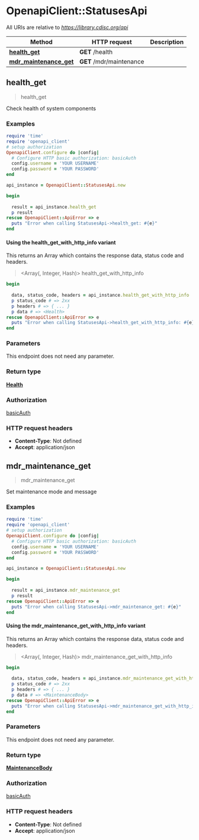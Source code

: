# OpenapiClient::StatusesApi

All URIs are relative to *https://library.cdisc.org/api*

| Method | HTTP request | Description |
| ------ | ------------ | ----------- |
| [**health_get**](StatusesApi.md#health_get) | **GET** /health |  |
| [**mdr_maintenance_get**](StatusesApi.md#mdr_maintenance_get) | **GET** /mdr/maintenance |  |


## health_get

> <Health> health_get



Check health of system components

### Examples

```ruby
require 'time'
require 'openapi_client'
# setup authorization
OpenapiClient.configure do |config|
  # Configure HTTP basic authorization: basicAuth
  config.username = 'YOUR USERNAME'
  config.password = 'YOUR PASSWORD'
end

api_instance = OpenapiClient::StatusesApi.new

begin
  
  result = api_instance.health_get
  p result
rescue OpenapiClient::ApiError => e
  puts "Error when calling StatusesApi->health_get: #{e}"
end
```

#### Using the health_get_with_http_info variant

This returns an Array which contains the response data, status code and headers.

> <Array(<Health>, Integer, Hash)> health_get_with_http_info

```ruby
begin
  
  data, status_code, headers = api_instance.health_get_with_http_info
  p status_code # => 2xx
  p headers # => { ... }
  p data # => <Health>
rescue OpenapiClient::ApiError => e
  puts "Error when calling StatusesApi->health_get_with_http_info: #{e}"
end
```

### Parameters

This endpoint does not need any parameter.

### Return type

[**Health**](Health.md)

### Authorization

[basicAuth](../README.md#basicAuth)

### HTTP request headers

- **Content-Type**: Not defined
- **Accept**: application/json


## mdr_maintenance_get

> <MaintenanceBody> mdr_maintenance_get



Set maintenance mode and message

### Examples

```ruby
require 'time'
require 'openapi_client'
# setup authorization
OpenapiClient.configure do |config|
  # Configure HTTP basic authorization: basicAuth
  config.username = 'YOUR USERNAME'
  config.password = 'YOUR PASSWORD'
end

api_instance = OpenapiClient::StatusesApi.new

begin
  
  result = api_instance.mdr_maintenance_get
  p result
rescue OpenapiClient::ApiError => e
  puts "Error when calling StatusesApi->mdr_maintenance_get: #{e}"
end
```

#### Using the mdr_maintenance_get_with_http_info variant

This returns an Array which contains the response data, status code and headers.

> <Array(<MaintenanceBody>, Integer, Hash)> mdr_maintenance_get_with_http_info

```ruby
begin
  
  data, status_code, headers = api_instance.mdr_maintenance_get_with_http_info
  p status_code # => 2xx
  p headers # => { ... }
  p data # => <MaintenanceBody>
rescue OpenapiClient::ApiError => e
  puts "Error when calling StatusesApi->mdr_maintenance_get_with_http_info: #{e}"
end
```

### Parameters

This endpoint does not need any parameter.

### Return type

[**MaintenanceBody**](MaintenanceBody.md)

### Authorization

[basicAuth](../README.md#basicAuth)

### HTTP request headers

- **Content-Type**: Not defined
- **Accept**: application/json

